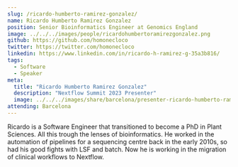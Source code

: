 ```yaml
---
slug: /ricardo-humberto-ramirez-gonzalez/
name: Ricardo Humberto Ramirez Gonzalez
position: Senior Bioinformatics Engineer at Genomics England
image: ../../../images/people/ricardohumbertoramirezgonzalez.png
github: https://github.com/homonecloco
twitter: https://twitter.com/homonecloco
linkedin: https://www.linkedin.com/in/ricardo-h-ramirez-g-35a3b816/
tags:
  - Software
  - Speaker
meta:
  title: "Ricardo Humberto Ramirez Gonzalez"
  description: "Nextflow Summit 2023 Presenter"
  image: ../../../images/share/barcelona/presenter-ricardo-humberto-ramirez-gonzalez.jpg
attending: Barcelona
---
```


Ricardo is a Software Engineer that transitioned to become a PhD in Plant Sciences. All this trough the lenses of bioinformatics. He worked in the automation of pipelines for a sequencing centre back in the early 2010s, so had his good fights with LSF and batch. Now he is working in the migration of clinical workflows to Nextflow.

